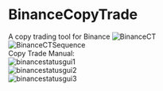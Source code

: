 # BinanceCopyTrade
A copy trading tool for Binance
![BinanceCT](https://i.imgur.com/5Up2ApR.jpg)<br>
![BinanceCTSequence](https://i.imgur.com/IEdis5s.jpg)<br>
Copy Trade Manual:<br>
![binancestatusgui1](https://i.imgur.com/kKMHVDY.jpg)<br>
![binancestatusgui2](https://i.imgur.com/uTfyiXe.jpg)<br>
![binancestatusgui3](https://i.imgur.com/3IQ22uY.jpg)<br>

